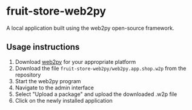 # fruit-store-web2py

A local application built using the web2py open-source framework.

## Usage instructions
1. Download [web2py](http://www.web2py.com/init/default/download) for your appropriate platform
2. Download the file `fruit-store-web2py/web2py.app.shop.w2p` from the repository
3. Start the web2py program
4. Navigate to the admin interface
5. Select "Upload a package" and upload the downloaded .w2p file
6. Click on the newly installed application
